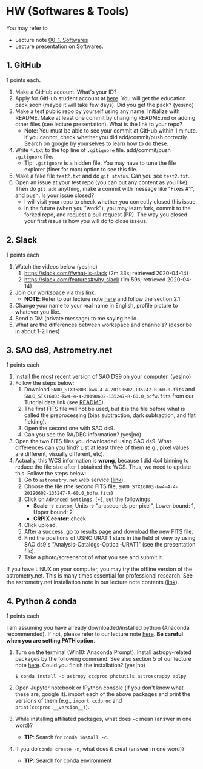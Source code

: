 # HW (Softwares & Tools)

You may refer to 

* Lecture note [00-1. Softwares](https://github.com/ysBach/SNU_AOclass/blob/master/Notebooks/00-1_Softwares.md)
* Lecture presentation on Softwares.



## 1. GitHub

1 points each.

1. Make a GitHub account. What's your ID?
2. Apply for GitHub student account at [here](https://education.github.com/pack). You will get the education pack soon (maybe it will take few days). Did you get the pack? (yes/no)
3. Make a test public repo by yourself using any name. Initialize with README. Make at least one commit by changing README.md or adding other files (see lecture presentation). What is the link to your repo?
   * Note: You must be able to see your commit at GitHub within 1 minute. If you cannot, check whether you did add/commit/push correctly. Search on google by yourselves to learn how to do these.
4. Write ``*.txt`` to the top line of ``.gitignore`` file. add/commit/push ``.gitignore`` file.
   * Tip: ``.gitignore`` is a hidden file. You may have to tune the file explorer (finer for mac) option to see this file.
5. Make a fake file ``test2.txt`` and do ``git status``. Can you see ``test2.txt``.
6. Open an issue at your test repo (you can put any content as you like). Then do ``git add`` anything, make a commit with message like "Fixes #1", and push. Is your issue closed? 
   * I will visit your repo to check whether you correctly closed this issue.
   * In the future (when you "work"), you may learn fork, commit to the forked repo, and request a pull request (PR). The way you closed your first _issue_ is how you will do to close isseus.



## 2. Slack

1 points each

1. Watch the videos below (yes|no)
   1. https://slack.com/#what-is-slack (2m 33s; retrieved 2020-04-14)
   2. https://slack.com/features#why-slack (1m 59s; retrieved 2020-04-14)
2. Join our workspace via [this link](https://join.slack.com/t/2020ao1/shared_invite/zt-d41p1yyo-3gLPwfpzSypMrCG1Flavdw).
   * **NOTE**: Refer to our lecture note [here](https://github.com/ysBach/SNU_AOclass/blob/master/Notebooks/00-1_Softwares.md#2-slack) and follow the section 2.1.
3. Change your name to your real name in English, profile picture to whatever you like.
4. Send a DM (private message) to me saying hello.
5. What are the differences between workspace and channels? (describe in about 1-2 lines)



## 3. SAO ds9, Astrometry.net

1 points each

1. Install the most recent version of SAO DS9 on your computer. (yes|no)
2. Follow the steps below:
   1. Download ``SNUO_STX16803-kw4-4-4-20190602-135247-R-60.0.fits`` and ``SNUO_STX16803-kw4-4-4-20190602-135247-R-60.0_bdfw.fits`` from our Tutorial data link (see [README](https://github.com/ysBach/SNU_AOclass)). 
   2. The first FITS file will not be used, but it is the file before what is called the preprocessing (bias subtraction, dark subtraction, and flat fielding).
   3. Open the second one with SAO ds9.
   4. Can you see the RA/DEC information? (yes|no)
3. Open the two FITS files you downloaded using SAO ds9. What differences can you find? List at least three of them (e.g., pixel values are different, visually different, etc). 
4. Actually, this WCS information is **wrong**, because I did 4x4 binning to reduce the file size after I obtained the WCS. Thus, we need to update this. Follow the steps below:
   1. Go to ``astrometry.net`` web service ([link](http://nova.astrometry.net/upload)). 
   2. Choose the file (the second FITS file, ``SNUO_STX16803-kw4-4-4-20190602-135247-R-60.0_bdfw.fits``)
   3. Click on ``Advanced Settings [+]``, set the followings
      * **Scale** → ``custom``, Units → "arcseconds per pixel", Lower bound: 1, Upper bound: 2
      * **CRPIX center**: check
   4. Click upload.
   5. After a success, go to results page and download the new FITS file. 
   6. Find the positions of USNO URAT 1 stars in the field of view by using SAO ds9's "Analysis-Catalogs-Optical-URAT1" (see the presentation file).
   7. Take a photo/screenshot of what you see and submit it.

If you have LINUX on your computer, you may try the offline version of the astrometry.net. This is many times essential for professional research. See the astrometry.net installation note in our lecture note contents ([link](https://github.com/ysBach/SNU_AOclass#3-seminar-contents)).



## 4. Python & conda

1 points each

I am assuming you have already downloaded/installed python (Anaconda recommended). If not, please refer to our lecture note [here](https://github.com/ysBach/SNU_AOclass/blob/master/Notebooks/00-1_Softwares.md#3-anaconda). **Be careful when you are setting PATH option**.

1. Turn on the terminal (Win10: Anaconda Prompt). Install astropy-related packages by the following command. See also section 5 of our lecture note [here](https://github.com/ysBach/SNU_AOclass/blob/master/Notebooks/00-1_Softwares.md#5-astropy-and-affiliated-packages). Could you finish the installation? (yes|no)
   ```
   $ conda install -c astropy ccdproc photutils astroscrappy aplpy
   ```
   
1. Open Jupyter notebook or IPython console (if you don't know what these are, google it). import each of the above packages and print the versions of them (e.g., ``import ccdproc`` and ``print(ccdproc.__version__)``).

1. While installing affiliated packages, what does ``-c`` mean (answer in one word)?

   - **TIP**: Search for ``conda install -c``.

4. If you do ``conda create -n``, what does it creat (answer in one word)?
   * **TIP**: Search for conda environment

